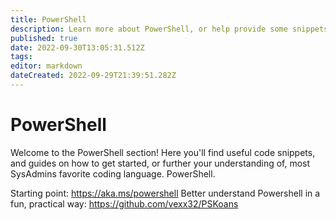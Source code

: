 ```yaml
---
title: PowerShell
description: Learn more about PowerShell, or help provide some snippets!
published: true
date: 2022-09-30T13:05:31.512Z
tags: 
editor: markdown
dateCreated: 2022-09-29T21:39:51.282Z
---
```


# PowerShell

Welcome to the PowerShell section! Here you'll find useful code snippets, and guides on how to get started, or further your understanding of, most SysAdmins favorite coding language. PowerShell. 

Starting point: https://aka.ms/powershell
Better understand Powershell in a fun, practical way: https://github.com/vexx32/PSKoans
